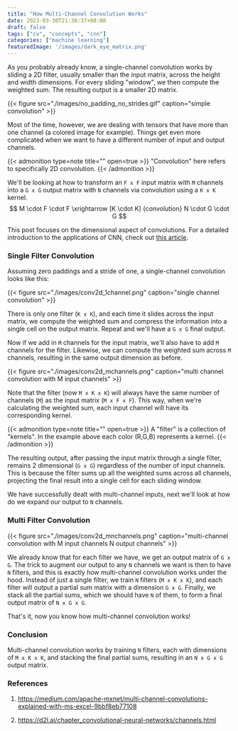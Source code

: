 ```yaml
---
title: "How Multi-Channel Convolution Works"
date: 2023-03-30T21:38:37+08:00
draft: false
tags: ["cv", "concepts", "cnn"]
categories: ["machine learning"]
featuredImage: '/images/dark_eye_matrix.png'
---
```


As you probably already know, a single-channel convolution works by sliding a 2D filter, usually smaller than the input matrix, across the height and width dimensions. For every sliding "window", we then compute the weighted sum. The resulting output is a smaller 2D matrix.

{{< figure src="./images/no_padding_no_strides.gif" caption="simple convolution" >}}

Most of the time, however, we are dealing with tensors that have more than one channel (a colored image for example). Things get even more complicated when we want to have a different number of input and output channels. 

{{< admonition type=note title="" open=true >}}
"Convolution" here refers to specifically 2D convolution.
{{< /admonition >}}

We'll be looking at how to transform an `F x F` input matrix with `M` channels into a `G x G` output matrix with `N` channels via convolution using a `K x K` kernel.
$$
M \cdot F \cdot F \xrightarrow [K \cdot K] {convolution} N \cdot G \cdot G
$$

This post focuses on the dimensional aspect of convolutions. For a detailed introduction to the applications of CNN, check out [this article](./images/a-comprehensive-guide-to-convolutional-neural-networks-the-eli5-way-3bd2b1164a53).

### Single Filter Convolution

Assuming zero paddings and a stride of one, a single-channel convolution looks like this:

{{< figure src="./images/conv2d_1channel.png" caption="single channel convolution" >}}

There is only one filter (`K x K`), and each time it slides across the input matrix, we compute the weighted sum and compress the information into a single cell on the output matrix. Repeat and we'll have a `G x G` final output.

Now if we add in `M` channels for the input matrix, we'll also have to add `M` channels for the filter. Likewise, we can compute the weighted sum across `M` channels, resulting in the same output dimension as before.

{{< figure src="./images/conv2d_mchannels.png" caption="multi channel convolution with M input channels" >}}

Note that the filter (now `M x K x K`) will always have the same number of channels (`M`) as the input matrix (`M x F x F`). This way, when we're calculating the weighted sum, each input channel will have its corresponding kernel. 


{{< admonition type=note title="" open=true >}}
A "filter" is a collection of "kernels". In the example above each color (R,G,B) represents a kernel.
{{< /admonition >}}

The resulting output, after passing the input matrix through a single filter, remains 2 dimensional (`G x G`) regardless of the number of input channels. This is because the filter sums up all the weighted sums across all channels, projecting the final result into a single cell for each sliding window.

We have successfully dealt with multi-channel inputs, next we'll look at how do we expand our output to `N` channels. 

### Multi Filter Convolution

{{< figure src="./images/conv2d_mnchannels.png" caption="multi-channel convolution with M input channels N output channels" >}}

We already know that for each filter we have, we get an output matrix of `G x G`. The trick to augment our output to any `N` channels we want is then to have `N` filters, and this is exactly how multi-channel convolution works under the hood. Instead of just a single filter, we train `N` filters (`M x K x K`), and each filter will output a partial sum matrix with a dimension `G x G`. Finally, we stack all the partial sums, which we should have `N` of them, to form a final output matrix of `N x G x G`.

That's it, now you know how multi-channel convolution works!

### Conclusion

Multi-channel convolution works by training `N` filters, each with dimensions of `M x K x K`, and stacking the final partial sums, resulting in an `N x G x G` output matrix.

### References

1. https://medium.com/apache-mxnet/multi-channel-convolutions-explained-with-ms-excel-9bbf8eb77108

2. https://d2l.ai/chapter_convolutional-neural-networks/channels.html
